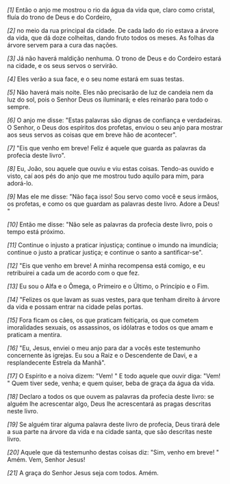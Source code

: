 *[1]* Então o anjo me mostrou o rio da água da vida que, claro como cristal, fluía do trono de Deus e do Cordeiro,

*[2]* no meio da rua principal da cidade. De cada lado do rio estava a árvore da vida, que dá doze colheitas, dando fruto todos os meses. As folhas da árvore servem para a cura das nações.

*[3]* Já não haverá maldição nenhuma. O trono de Deus e do Cordeiro estará na cidade, e os seus servos o servirão.

*[4]* Eles verão a sua face, e o seu nome estará em suas testas.

*[5]* Não haverá mais noite. Eles não precisarão de luz de candeia nem da luz do sol, pois o Senhor Deus os iluminará; e eles reinarão para todo o sempre.

*[6]* O anjo me disse: "Estas palavras são dignas de confiança e verdadeiras. O Senhor, o Deus dos espíritos dos profetas, enviou o seu anjo para mostrar aos seus servos as coisas que em breve hão de acontecer".

*[7]* "Eis que venho em breve! Feliz é aquele que guarda as palavras da profecia deste livro".

*[8]* Eu, João, sou aquele que ouviu e viu estas coisas. Tendo-as ouvido e visto, caí aos pés do anjo que me mostrou tudo aquilo para mim, para adorá-lo.

*[9]* Mas ele me disse: "Não faça isso! Sou servo como você e seus irmãos, os profetas, e como os que guardam as palavras deste livro. Adore a Deus! "

*[10]* Então me disse: "Não sele as palavras da profecia deste livro, pois o tempo está próximo.

*[11]* Continue o injusto a praticar injustiça; continue o imundo na imundícia; continue o justo a praticar justiça; e continue o santo a santificar-se".

*[12]* "Eis que venho em breve! A minha recompensa está comigo, e eu retribuirei a cada um de acordo com o que fez.

*[13]* Eu sou o Alfa e o Ômega, o Primeiro e o Último, o Princípio e o Fim.

*[14]* "Felizes os que lavam as suas vestes, para que tenham direito à árvore da vida e possam entrar na cidade pelas portas.

*[15]* Fora ficam os cães, os que praticam feitiçaria, os que cometem imoralidades sexuais, os assassinos, os idólatras e todos os que amam e praticam a mentira.

*[16]* "Eu, Jesus, enviei o meu anjo para dar a vocês este testemunho concernente às igrejas. Eu sou a Raiz e o Descendente de Davi, e a resplandecente Estrela da Manhã".

*[17]* O Espírito e a noiva dizem: "Vem! " E todo aquele que ouvir diga: "Vem! " Quem tiver sede, venha; e quem quiser, beba de graça da água da vida.

*[18]* Declaro a todos os que ouvem as palavras da profecia deste livro: se alguém lhe acrescentar algo, Deus lhe acrescentará as pragas descritas neste livro.

*[19]* Se alguém tirar alguma palavra deste livro de profecia, Deus tirará dele a sua parte na árvore da vida e na cidade santa, que são descritas neste livro.

*[20]* Aquele que dá testemunho destas coisas diz: "Sim, venho em breve! " Amém. Vem, Senhor Jesus!

*[21]* A graça do Senhor Jesus seja com todos. Amém.

